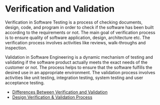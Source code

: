 # Verification and Validation

Verification in Software Testing is a process of checking documents, design, code, and program in order to check if the software has been built according to the requirements or not. The main goal of verification process is to ensure quality of software application, design, architecture etc. The verification process involves activities like reviews, walk-throughs and inspection.

Validation in Software Engineering is a dynamic mechanism of testing and validating if the software product actually meets the exact needs of the customer or not. The process helps to ensure that the software fulfills the desired use in an appropriate environment. The validation process involves activities like unit testing, integration testing, system testing and user acceptance testing.

- [Differences Between Verification and Validation](https://www.guru99.com/verification-v-s-validation-in-a-software-testing.html)
- [Design Verification & Validation Process](https://www.guru99.com/design-verification-process.html)